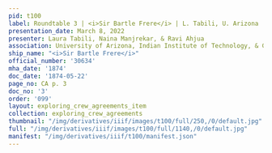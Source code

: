 ```yaml
---
pid: t100
label: Roundtable 3 | <i>Sir Bartle Frere</i> | L. Tabili, U. Arizona | 3
presentation_date: March 8, 2022
presenter: Laura Tabili, Naina Manjrekar, & Ravi Ahjua
association: University of Arizona, Indian Institute of Technology, & Georg-August-University
ship_name: "<i>Sir Bartle Frere</i>"
official_number: '30634'
mha_date: '1874'
doc_date: '1874-05-22'
page_no: CA p. 3
doc_no: '3'
order: '099'
layout: exploring_crew_agreements_item
collection: exploring_crew_agreements
thumbnail: "/img/derivatives/iiif/images/t100/full/250,/0/default.jpg"
full: "/img/derivatives/iiif/images/t100/full/1140,/0/default.jpg"
manifest: "/img/derivatives/iiif/t100/manifest.json"
---
```


